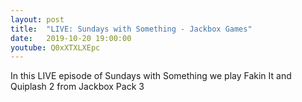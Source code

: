 ```yaml
---
layout: post
title:  "LIVE: Sundays with Something - Jackbox Games"
date:   2019-10-20 19:00:00
youtube: Q0xXTXLXEpc
---
```


In this LIVE episode of Sundays with Something we play Fakin It and Quiplash 2 from Jackbox Pack 3